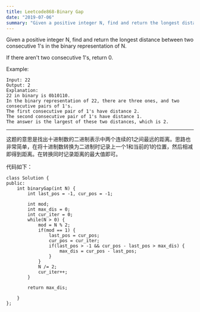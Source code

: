 ```yaml
---
title: Leetcode868-Binary Gap
date: "2019-07-06"
summary: "Given a positive integer N, find and return the longest distance between two consecutive 1's in the binary representation of N."
---
```

Given a positive integer N, find and return the longest distance between two consecutive 1's in the binary representation of N.  

If there aren't two consecutive 1's, return 0.  

Example:  
```
Input: 22
Output: 2
Explanation: 
22 in binary is 0b10110.
In the binary representation of 22, there are three ones, and two consecutive pairs of 1's.
The first consecutive pair of 1's have distance 2.
The second consecutive pair of 1's have distance 1.
The answer is the largest of these two distances, which is 2.
```

---
这题的意思是找出十进制数的二进制表示中两个连续的1之间最远的距离。思路也非常简单，在将十进制数转换为二进制时记录上一个1和当前的1的位置，然后相减即得到距离。在转换同时记录距离的最大值即可。  

代码如下：
```
class Solution {
public:
    int binaryGap(int N) {
        int last_pos = -1, cur_pos = -1;
        
        int mod;
        int max_dis = 0;
        int cur_iter = 0;
        while(N > 0) {
            mod = N % 2;
            if(mod == 1) {
                last_pos = cur_pos;
                cur_pos = cur_iter;
                if(last_pos > -1 && cur_pos - last_pos > max_dis) {
                    max_dis = cur_pos - last_pos;
                }
            }
            N /= 2;
            cur_iter++;
        }
        
        return max_dis;
        
    }
};
```
